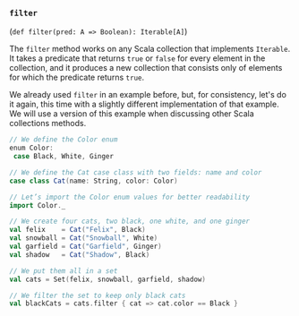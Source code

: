 ### `filter`
(`def filter(pred: A => Boolean): Iterable[A]`)

The `filter` method works on any Scala collection that implements `Iterable`. It takes a predicate that returns `true` or `false` for every element in the collection, and it produces a new collection that consists only of elements for which the predicate returns `true`.

We already used `filter` in an example before, but, for consistency, let's do it again, this time with a slightly different implementation of that example. We will use a version of this example when discussing other Scala collections methods.

```scala
// We define the Color enum
enum Color:
 case Black, White, Ginger

// We define the Cat case class with two fields: name and color
case class Cat(name: String, color: Color)

// Let’s import the Color enum values for better readability
import Color._

// We create four cats, two black, one white, and one ginger
val felix    = Cat("Felix", Black)
val snowball = Cat("Snowball", White)
val garfield = Cat("Garfield", Ginger)
val shadow   = Cat("Shadow", Black)

// We put them all in a set
val cats = Set(felix, snowball, garfield, shadow)

// We filter the set to keep only black cats
val blackCats = cats.filter { cat => cat.color == Black }


```

